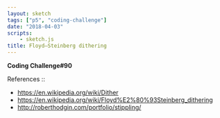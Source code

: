 ```yaml
---
layout: sketch
tags: ["p5", "coding-challenge"]
date: "2018-04-03"
scripts: 
    - sketch.js
title: Floyd–Steinberg dithering
---
```


**Coding Challenge#90**

References ::
* <https://en.wikipedia.org/wiki/Dither>
* <https://en.wikipedia.org/wiki/Floyd%E2%80%93Steinberg_dithering>
* <http://roberthodgin.com/portfolio/stippling/>


